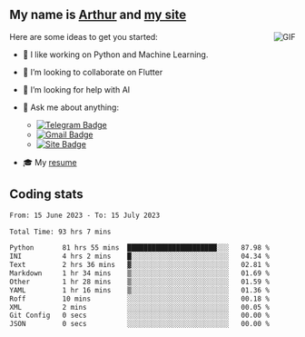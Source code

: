 
## My name is [Arthur](https://www.linkedin.com/in/arthur-novais-201420/) and [my site](https://arthurcn96.github.io/)

<!--
**Arthurcn96/Arthurcn96** is a ✨ _special_ ✨ repository because its `README.md` (this file) appears on your GitHub profile.
-->
<img align="right"  max-width="440" max-height="240" alt="GIF" src="https://raw.githubusercontent.com/Arthurcn96/Arthurcn96/master/helloThere.gif" />

Here are some ideas to get you started:

- 🤖 I like working on Python and Machine Learning.
- 👯 I’m looking to collaborate on Flutter
- 🤔 I’m looking for help with AI
- 💬 Ask me about anything:
    - [![Telegram Badge](https://img.shields.io/badge/-@Arthurcn9-0088cc?style=for-the-badge&logo=Telegram&logoColor=white)](https://t.me/Arthurcn9)
    - [![Gmail Badge](https://img.shields.io/badge/-@Arthurcn9-red?style=for-the-badge&logo=Gmail&logoColor=white)](mailto:Arthurcn96@gmail.com)
    - [![Site Badge](https://img.shields.io/badge/arthurcn96.github.io-informational?style=for-the-badge&logo=internetexplorer)](https://arthurcn96.github.io/)

- 🎓 My [resume](https://github.com/Arthurcn96/resume/blob/master/Resume_PT-BR.pdf)


## Coding stats
<!--START_SECTION:waka-->

```txt
From: 15 June 2023 - To: 15 July 2023

Total Time: 93 hrs 7 mins

Python       81 hrs 55 mins  ██████████████████████░░░   87.98 %
INI          4 hrs 2 mins    █░░░░░░░░░░░░░░░░░░░░░░░░   04.34 %
Text         2 hrs 36 mins   ▓░░░░░░░░░░░░░░░░░░░░░░░░   02.81 %
Markdown     1 hr 34 mins    ▒░░░░░░░░░░░░░░░░░░░░░░░░   01.69 %
Other        1 hr 28 mins    ▒░░░░░░░░░░░░░░░░░░░░░░░░   01.59 %
YAML         1 hr 16 mins    ▒░░░░░░░░░░░░░░░░░░░░░░░░   01.36 %
Roff         10 mins         ░░░░░░░░░░░░░░░░░░░░░░░░░   00.18 %
XML          2 mins          ░░░░░░░░░░░░░░░░░░░░░░░░░   00.05 %
Git Config   0 secs          ░░░░░░░░░░░░░░░░░░░░░░░░░   00.00 %
JSON         0 secs          ░░░░░░░░░░░░░░░░░░░░░░░░░   00.00 %
```

<!--END_SECTION:waka-->
